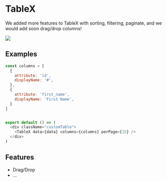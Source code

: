 # TableX

We added more features to TableX with sorting, filtering, paginate, and we would add soon drag/drop columns!

![](https://github.com/jamalsoueidan/react-application-library/blob/master/src/components/table_x/screenshot.png?raw=true)

## Examples

```js
const columns = [
  {
    attribute: 'id',
    displayName: '#',
  },
  {
    attribute: 'first_name',
    displayName: 'First Name',
  }
]


export default () => (
  <div className="customTable">
    <TableX data={data} columns={columns} perPage={15} />
  </div>
)
```

## Features

- Drag/Drop
- ...
